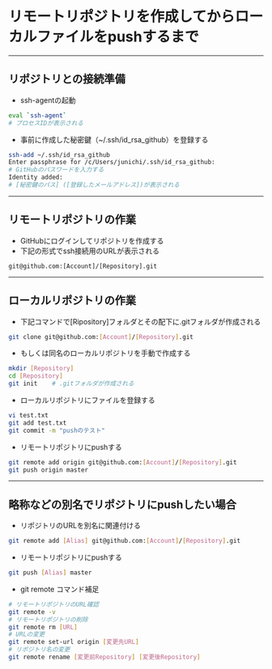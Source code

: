 # リモートリポジトリを作成してからローカルファイルをpushするまで  

***

## リポジトリとの接続準備  

* ssh-agentの起動

```bash
eval `ssh-agent`
# プロセスIDが表示される
```

* 事前に作成した秘密鍵（~/.ssh/id_rsa_github）を登録する

```bash
ssh-add ~/.ssh/id_rsa_github
Enter passphrase for /c/Users/junichi/.ssh/id_rsa_github:
# GitHubのパスワードを入力する
Identity added:
# [秘密鍵のパス] ([登録したメールアドレス])が表示される
```

***

## リモートリポジトリの作業  

* GitHubにログインしてリポジトリを作成する
* 下記の形式でssh接続用のURLが表示される

```
git@github.com:[Account]/[Repository].git
```

***

## ローカルリポジトリの作業  

* 下記コマンドで[Ripository]フォルダとその配下に.gitフォルダが作成される

```bash
git clone git@github.com:[Account]/[Repository].git
```

* もしくは同名のローカルリポジトリを手動で作成する

```bash
mkdir [Repository]
cd [Repository]
git init    # .gitフォルダが作成される
```

* ローカルリポジトリにファイルを登録する

```bash
vi test.txt
git add test.txt
git commit -m "pushのテスト"
```

* リモートリポジトリにpushする

```bash
git remote add origin git@github.com:[Account]/[Repository].git
git push origin master
```

***

## 略称などの別名でリポジトリにpushしたい場合  

* リポジトリのURLを別名に関連付ける

```bash
git remote add [Alias] git@github.com:[Account]/[Repository].git
```

* リモートリポジトリにpushする

```bash
git push [Alias] master
```

* git remote コマンド補足

```bash
# リモートリポジトリのURL確認
git remote -v
# リモートリポジトリの削除
git remote rm [URL]
# URLの変更
git remote set-url origin [変更先URL]
# リポジトリ名の変更
git remote rename [変更前Repository] [変更後Repository]
```
